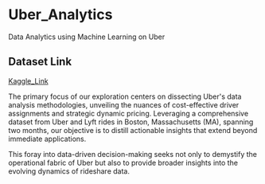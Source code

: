 # Uber_Analytics
Data Analytics using Machine Learning on Uber

## Dataset Link
[Kaggle_Link](https://www.kaggle.com/datasets/brllrb/uber-and-lyft-dataset-boston-ma)

The primary focus of our exploration centers on dissecting Uber's data analysis methodologies, unveiling the nuances of cost-effective driver assignments and strategic dynamic pricing. Leveraging a comprehensive dataset from Uber and Lyft rides in Boston, Massachusetts (MA), spanning two months, our objective is to distill actionable insights that extend beyond immediate applications.

This foray into data-driven decision-making seeks not only to demystify the operational fabric of Uber but also to provide broader insights into the evolving dynamics of rideshare data.
